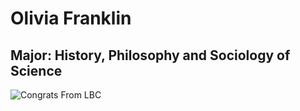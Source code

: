 # Olivia Franklin

## Major: History, Philosophy and Sociology of Science


<img class="markdownImage" src="./markdownAssetPath/Congrats-from-LBC.png" alt="Congrats From LBC"/>